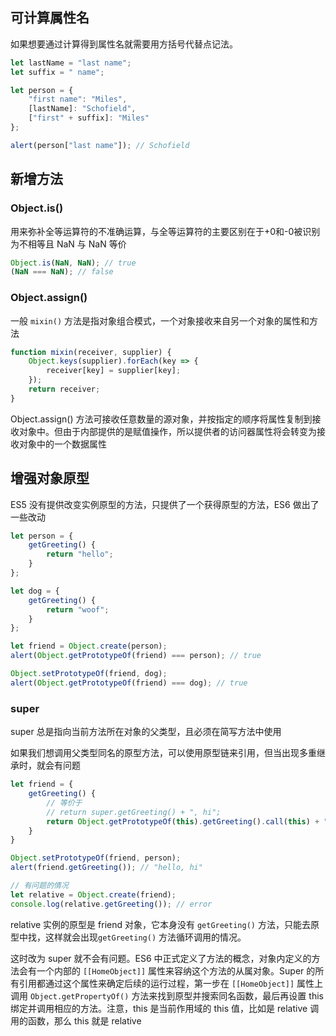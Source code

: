 ## 可计算属性名

如果想要通过计算得到属性名就需要用方括号代替点记法。

```js
let lastName = "last name";
let suffix = " name";

let person = {
    "first name": "Miles",
    [lastName]: "Schofield",
    ["first" + suffix]: "Miles"
};

alert(person["last name"]); // Schofield
```



## 新增方法

### Object.is()

用来弥补全等运算符的不准确运算，与全等运算符的主要区别在于+0和-0被识别为不相等且 NaN 与 NaN 等价

```js
Object.is(NaN, NaN); // true
(NaN === NaN); // false
```



### Object.assign()

一般 `mixin()` 方法是指对象组合模式，一个对象接收来自另一个对象的属性和方法

```js
function mixin(receiver, supplier) {
    Object.keys(supplier).forEach(key => {
        receiver[key] = supplier[key];
    });
    return receiver;
}
```

Object.assign() 方法可接收任意数量的源对象，并按指定的顺序将属性复制到接收对象中。但由于内部提供的是赋值操作，所以提供者的访问器属性将会转变为接收对象中的一个数据属性



## 增强对象原型

ES5 没有提供改变实例原型的方法，只提供了一个获得原型的方法，ES6 做出了一些改动

```js
let person = {
    getGreeting() {
        return "hello";
    }
};

let dog = {
    getGreeting() {
        return "woof";
    }
};

let friend = Object.create(person);
alert(Object.getPrototypeOf(friend) === person); // true

Object.setPrototypeOf(friend, dog);
alert(Object.getPrototypeOf(friend) === dog); // true
```



### super

super 总是指向当前方法所在对象的父类型，且必须在简写方法中使用

如果我们想调用父类型同名的原型方法，可以使用原型链来引用，但当出现多重继承时，就会有问题

```js
let friend = {
    getGreeting() {
        // 等价于
        // return super.getGreeting() + ", hi";
        return Object.getPrototypeOf(this).getGreeting().call(this) + ", hi.";
    }
}

Object.setPrototypeOf(friend, person);
alert(friend.getGreeting()); // "hello, hi"

// 有问题的情况
let relative = Object.create(friend);
console.log(relative.getGreeting()); // error
```

relative 实例的原型是 friend 对象，它本身没有 `getGreeting()` 方法，只能去原型中找，这样就会出现`getGreeting()` 方法循环调用的情况。

这时改为 super 就不会有问题。ES6 中正式定义了方法的概念，对象内定义的方法会有一个内部的 `[[HomeObject]]` 属性来容纳这个方法的从属对象。Super 的所有引用都通过这个属性来确定后续的运行过程，第一步在 `[[HomeObject]]` 属性上调用 `Object.getPropertyOf()` 方法来找到原型并搜索同名函数，最后再设置 this 绑定并调用相应的方法。注意，this 是当前作用域的 this 值，比如是 relative 调用的函数，那么 this 就是 relative

